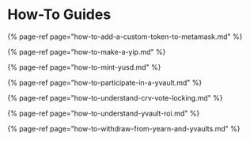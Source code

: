 # How-To Guides

{% page-ref page="how-to-add-a-custom-token-to-metamask.md" %}

{% page-ref page="how-to-make-a-yip.md" %}

{% page-ref page="how-to-mint-yusd.md" %}

{% page-ref page="how-to-participate-in-a-yvault.md" %}

{% page-ref page="how-to-understand-crv-vote-locking.md" %}

{% page-ref page="how-to-understand-yvault-roi.md" %}

{% page-ref page="how-to-withdraw-from-yearn-and-yvaults.md" %}
